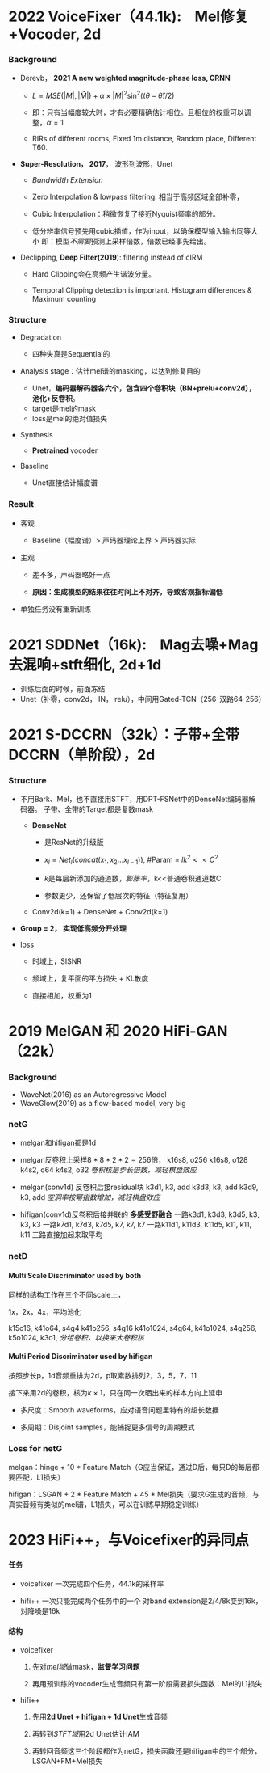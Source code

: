 # 2022 VoiceFixer（44.1k):    Mel修复+Vocoder, 2d

### Background

- Derevb， **2021 A new weighted magnitude-phase loss, CRNN**
  
  - $L=MSE(|M|,|\hat{M}|)+\alpha\times|M|^2\sin^2((\theta-\hat{\theta})/2)$
  
  - 即：只有当幅度较大时，才有必要精确估计相位。且相位的权重可以调整，$\alpha=1$
  
  - RIRs of different rooms, Fixed 1m distance, Random place, Different T60.

- **Super-Resolution， 2017**， 波形到波形，Unet
  
  - *Bandwidth Extension*
  
  - Zero Interpolation & lowpass filtering: 相当于高频区域全部补零，
  
  - Cubic Interpolation：稍微恢复了接近Nyquist频率的部分。
  
  - 低分辨率信号预先用cubic插值，作为input，以确保模型输入输出同等大小
    即：模型*不需要*预测上采样倍数，倍数已经事先给出。

- Declipping, **Deep Filter(2019**): filtering instead of cIRM
  
  - Hard Clipping会在高频产生谐波分量。
  
  - Temporal Clipping detection is important. Histogram differences & Maximum counting

### Structure

- Degradation
  
  - 四种失真是Sequential的

- Analysis stage：估计mel谱的masking，以达到修复目的
  
  - Unet，**编码器解码器各六个，包含四个卷积块（BN+prelu+conv2d），池化+反卷积**。
  - target是mel的mask
  - loss是mel的绝对值损失

- Synthesis
  
  - **Pretrained** vocoder

- Baseline
  
  - Unet直接估计幅度谱

### Result

- 客观
  
  - Baseline（幅度谱）> 声码器理论上界 > 声码器实际

- 主观
  
  - 差不多，声码器略好一点
  
  - **原因：生成模型的结果往往时间上不对齐，导致客观指标偏低**

- 单独任务没有重新训练

# 2021 SDDNet（16k):    Mag去噪+Mag去混响+stft细化, 2d+1d

- 训练后面的时候，前面冻结
- Unet（补零，conv2d， IN， relu），中间用Gated-TCN（256-双路64-256）

# 2021 S-DCCRN（32k）：子带+全带DCCRN（单阶段），2d

### Structure

- 不用Bark、Mel，也不直接用STFT，用DPT-FSNet中的DenseNet编码器解码器。
  子带、全带的Target都是复数mask
  
  - **DenseNet**
    
    - 是ResNet的升级版
    
    - $x_l=Net_l(concat(x_1,x_2...x_{l-1}))$, #Param = $lk^2<<C^2$
    
    - $k$是每层新添加的通道数，*膨胀率*，k<<普通卷积通道数C
    
    - 参数更少，还保留了低层次的特征（特征复用）
  
  - Conv2d(k=1) + DenseNet + Conv2d(k=1)

- **Group = 2， 实现低高频分开处理**

- loss
  
  - 时域上，SISNR
  
  - 频域上，复平面的平方损失 + KL散度
  
  - 直接相加，权重为1

# 2019 MelGAN 和 2020 HiFi-GAN （22k）

### Background

- WaveNet(2016) as an Autoregressive Model
- WaveGlow(2019) as a flow-based model, very big

### netG

- melgan和hifigan都是1d

- melgan反卷积上采样$8*8*2*2=256$倍，
  k16s8, o256
  k16s8, o128
  k4s2, o64
  k4s2, o32
  *卷积核是步长倍数，减轻棋盘效应*

- melgan(conv1d) 反卷积后接residual块
  k3d1, k3, add
  k3d3, k3, add
  k3d9, k3, add
  *空洞率按幂指数增加，减轻棋盘效应*

- hifigan(conv1d)反卷积后接并联的
  **多感受野融合**
  一路k3d1, k3d3, k3d5, k3, k3, k3
  一路k7d1, k7d3, k7d5, k7, k7, k7
  一路k11d1, k11d3, k11d5, k11, k11, k11
  三路直接加起来取平均

### netD

#### Multi Scale Discriminator used by both

同样的结构工作在三个不同scale上，

1x，2x，4x，平均池化

k15o16,
k41o64, s4g4
k41o256, s4g16
k41o1024, s4g64,
k41o1024, s4g256,
k5o1024,
k3o1,
*分组卷积，以换来大卷积核*

#### Multi Period Discriminator used by hifigan

按照步长p，1d音频重排为2d，p取素数排列2，3，5，7，11

接下来用2d的卷积，核为$k\times1$，只在同一次晒出来的样本方向上延申

- 多尺度：Smooth waveforms，应对语音问题里特有的超长数据

- 多周期：Disjoint samples，能捕捉更多信号的周期模式

### Loss for netG

melgan：hinge + 10 * Feature Match（G应当保证，通过D后，每只D的每层都要匹配，L1损失）

hifigan：LSGAN + 2 * Feature Match + 45 * Mel损失（要求G生成的音频，与真实音频有类似的mel谱，L1损失，可以在训练早期稳定训练）



# 2023 HiFi++，与Voicefixer的异同点

#### 任务

- voicefixer
  一次完成四个任务，44.1k的采样率

- hifi++
  一次只能完成两个任务中的一个
  对band extension是2/4/8k变到16k，对降噪是16k

#### 结构

* voicefixer
  
  1. 先对*mel域*做mask，**监督学习问题**
  
  2. 再用预训练的vocoder生成音频只有第一阶段需要损失函数：Mel的L1损失

* hifi++
  
  1. 先用**2d Unet + hifigan + 1d Unet**生成音频
  
  2. 再转到*STFT域*用2d Unet估计IAM
  
  3. 再转回音频这三个阶段都作为netG，损失函数还是hifigan中的三个部分，LSGAN+FM+Mel损失
